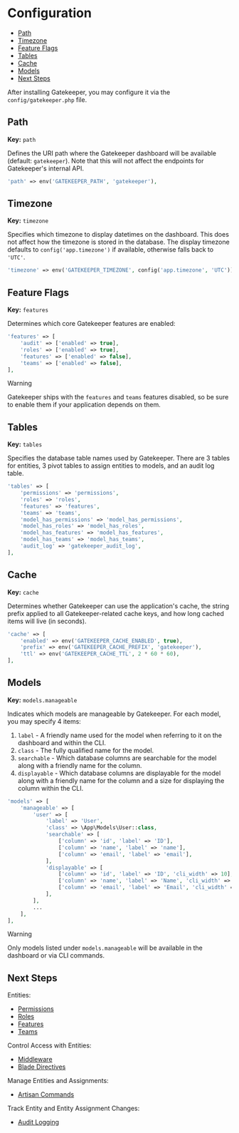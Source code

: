 # Configuration

- [Path](#path)
- [Timezone](#timezone)
- [Feature Flags](#features)
- [Tables](#tables)
- [Cache](#cache)
- [Models](#models)
- [Next Steps](#next-steps)

After installing Gatekeeper, you may configure it via the `config/gatekeeper.php` file.

<a name="path"></a>
## Path

**Key:** `path`

Defines the URI path where the Gatekeeper dashboard will be available (default: `gatekeeper`). Note that this will not affect the endpoints for Gatekeeper's internal API.

```php
'path' => env('GATEKEEPER_PATH', 'gatekeeper'),
```

<a name="timezone"></a>
## Timezone

**Key:** `timezone`

Specifies which timezone to display datetimes on the dashboard. This does not affect how the timezone is stored in the database. The display timezone defaults to `config('app.timezone')` if available, otherwise falls back to `'UTC'`.

```php
'timezone' => env('GATEKEEPER_TIMEZONE', config('app.timezone', 'UTC')),
```

<a name="features"></a>
## Feature Flags

**Key:** `features`

Determines which core Gatekeeper features are enabled:

```php
'features' => [
    'audit' => ['enabled' => true],
    'roles' => ['enabled' => true],
    'features' => ['enabled' => false],
    'teams' => ['enabled' => false],
],
```

> [!WARNING]
> Gatekeeper ships with the `features` and `teams` features disabled, so be sure to enable them if your application depends on them.

<a name="tables"></a>
## Tables

**Key:** `tables`

Specifies the database table names used by Gatekeeper. There are 3 tables for entities, 3 pivot tables to assign entities to models, and an audit log table.

```php
'tables' => [
    'permissions' => 'permissions',
    'roles' => 'roles',
    'features' => 'features',
    'teams' => 'teams',
    'model_has_permissions' => 'model_has_permissions',
    'model_has_roles' => 'model_has_roles',
    'model_has_features' => 'model_has_features',
    'model_has_teams' => 'model_has_teams',
    'audit_log' => 'gatekeeper_audit_log',
],
```

<a name="cache"></a>
## Cache

**Key:** `cache`

Determines whether Gatekeeper can use the application's cache, the string prefix applied to all Gatekeeper-related cache keys, and how long cached items will live (in seconds).

```php
'cache' => [
    'enabled' => env('GATEKEEPER_CACHE_ENABLED', true),
    'prefix' => env('GATEKEEPER_CACHE_PREFIX', 'gatekeeper'),
    'ttl' => env('GATEKEEPER_CACHE_TTL', 2 * 60 * 60),
],
```

<a name="models"></a>
## Models

**Key:** `models.manageable`

Indicates which models are manageable by Gatekeeper. For each model, you may specify 4 items:
1. `label` - A friendly name used for the model when referring to it on the dashboard and within the CLI.
2. `class` - The fully qualified name for the model.
3. `searchable` - Which database columns are searchable for the model along with a friendly name for the column.
4. `displayable` - Which database columns are displayable for the model along with a friendly name for the column and a size for displaying the column within the CLI.

```php
'models' => [
    'manageable' => [
        'user' => [
            'label' => 'User',
            'class' => \App\Models\User::class,
            'searchable' => [
                ['column' => 'id', 'label' => 'ID'],
                ['column' => 'name', 'label' => 'name'],
                ['column' => 'email', 'label' => 'email'],
            ],
            'displayable' => [
                ['column' => 'id', 'label' => 'ID', 'cli_width' => 10],
                ['column' => 'name', 'label' => 'Name', 'cli_width' => 25],
                ['column' => 'email', 'label' => 'Email', 'cli_width' => 35],
            ],
        ],
        ...
    ],
],
```

> [!WARNING]
> Only models listed under `models.manageable` will be available in the dashboard or via CLI commands.

<a name="next-steps"></a>
## Next Steps

Entities:
- [Permissions](usage/permissions.md)
- [Roles](usage/roles.md)
- [Features](usage/features.md)
- [Teams](usage/teams.md)

Control Access with Entities:
- [Middleware](usage/middleware.md)
- [Blade Directives](usage/blade-directives.md)

Manage Entities and Assignments:
- [Artisan Commands](usage/artisan-commands.md)

Track Entity and Entity Assignment Changes:
- [Audit Logging]('usage/audit-logging.md')
